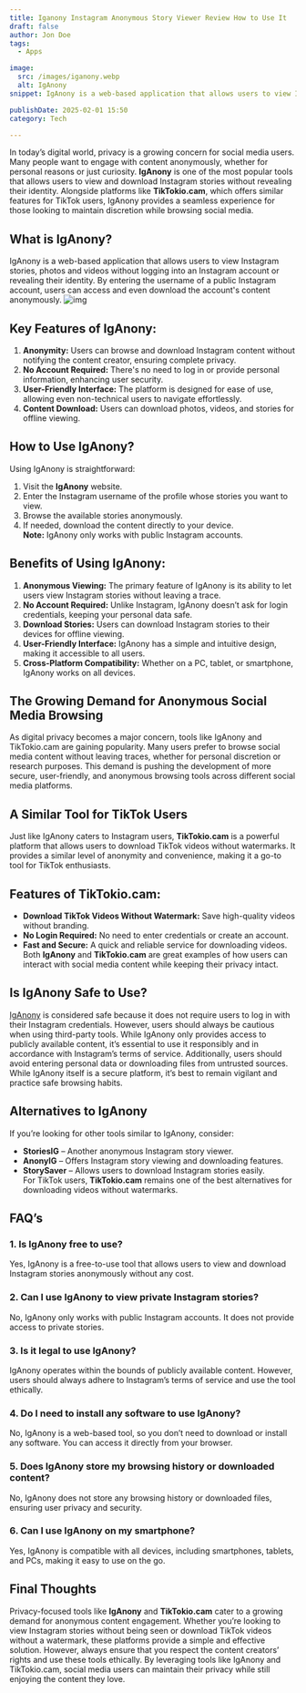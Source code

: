 ```yaml
---
title: Iganony Instagram Anonymous Story Viewer Review How to Use It
draft: false
author: Jon Doe 
tags:
  - Apps

image:
  src: /images/iganony.webp
  alt: IgAnony
snippet: IgAnony is a web-based application that allows users to view Instagram stories, photos and videos without logging into an Instagram account or revealing their identity.

publishDate: 2025-02-01 15:50
category: Tech

---
```


In today’s digital world, privacy is a growing concern for social media users. Many people want to engage with content anonymously, whether for personal reasons or just curiosity. **IgAnony** is one of the most popular tools that allows users to view and download Instagram stories without revealing their identity. Alongside platforms like **TikTokio.cam**, which offers similar features for TikTok users, IgAnony provides a seamless experience for those looking to maintain discretion while browsing social media.
## What is IgAnony? ##
IgAnony is a web-based application that allows users to view Instagram stories, photos and videos without logging into an Instagram account or revealing their identity. By entering the username of a public Instagram account, users can access and even download the account's content anonymously.
![img](/images/iganony.webp)
## Key Features of IgAnony: ##
1. **Anonymity:** Users can browse and download Instagram content without notifying the content creator, ensuring complete privacy.
2. **No Account Required:** There's no need to log in or provide personal information, enhancing user security.
3. **User-Friendly Interface:** The platform is designed for ease of use, allowing even non-technical users to navigate effortlessly.
4. **Content Download:** Users can download photos, videos, and stories for offline viewing.
## How to Use IgAnony? ##
   Using IgAnony is straightforward:  
1. Visit the **IgAnony** website.  
2. Enter the Instagram username of the profile whose stories you want to view.  
3. Browse the available stories anonymously.  
4. If needed, download the content directly to your device.  
**Note:** IgAnony only works with public Instagram accounts.
## Benefits of Using IgAnony: ##
1. **Anonymous Viewing:** The primary feature of IgAnony is its ability to let users view Instagram stories without leaving a trace.  
2. **No Account Required:** Unlike Instagram, IgAnony doesn’t ask for login credentials, keeping your personal data safe.  
3. **Download Stories:** Users can download Instagram stories to their devices for offline viewing.  
4. **User-Friendly Interface:** IgAnony has a simple and intuitive design, making it accessible to all users.  
5. **Cross-Platform Compatibility:** Whether on a PC, tablet, or smartphone, IgAnony works on all devices.
## The Growing Demand for Anonymous Social Media Browsing ##
As digital privacy becomes a major concern, tools like IgAnony and TikTokio.cam are gaining popularity. Many users prefer to browse social media content without leaving traces, whether for personal discretion or research purposes. This demand is pushing the development of more secure, user-friendly, and anonymous browsing tools across different social media platforms.
## A Similar Tool for TikTok Users ##
Just like IgAnony caters to Instagram users, **TikTokio.cam** is a powerful platform that allows users to download TikTok videos without watermarks. It provides a similar level of anonymity and convenience, making it a go-to tool for TikTok enthusiasts.
## Features of TikTokio.cam: ##
* **Download TikTok Videos Without Watermark:** Save high-quality videos without branding.  
* **No Login Required:** No need to enter credentials or create an account.  
* **Fast and Secure:** A quick and reliable service for downloading videos.  
Both **IgAnony** and **TikTokio.cam** are great examples of how users can interact with social media content while keeping their privacy intact.
## Is IgAnony Safe to Use? ##
[IgAnony](http://iiganony.com) is considered safe because it does not require users to log in with their Instagram credentials. However, users should always be cautious when using third-party tools. While IgAnony only provides access to publicly available content, it’s essential to use it responsibly and in accordance with Instagram’s terms of service. Additionally, users should avoid entering personal data or downloading files from untrusted sources. While IgAnony itself is a secure platform, it’s best to remain vigilant and practice safe browsing habits.
## Alternatives to IgAnony ##
If you’re looking for other tools similar to IgAnony, consider:  
* **StoriesIG** – Another anonymous Instagram story viewer.  
* **AnonyIG** – Offers Instagram story viewing and downloading features.  
* **StorySaver** – Allows users to download Instagram stories easily.  
For TikTok users, **TikTokio.cam** remains one of the best alternatives for downloading videos without watermarks.
## FAQ’s ##
### 1. Is IgAnony free to use? ###
Yes, IgAnony is a free-to-use tool that allows users to view and download Instagram stories anonymously without any cost.
### 2. Can I use IgAnony to view private Instagram stories? ###
No, IgAnony only works with public Instagram accounts. It does not provide access to private stories.
### 3. Is it legal to use IgAnony? ###
IgAnony operates within the bounds of publicly available content. However, users should always adhere to Instagram’s terms of service and use the tool ethically.
### 4. Do I need to install any software to use IgAnony? ###
No, IgAnony is a web-based tool, so you don’t need to download or install any software. You can access it directly from your browser.
### 5. Does IgAnony store my browsing history or downloaded content? ###
No, IgAnony does not store any browsing history or downloaded files, ensuring user privacy and security.
### 6. Can I use IgAnony on my smartphone? ###
Yes, IgAnony is compatible with all devices, including smartphones, tablets, and PCs, making it easy to use on the go.

## **Final Thoughts**
Privacy-focused tools like **IgAnony** and **TikTokio.cam** cater to a growing demand for anonymous content engagement. Whether you’re looking to view Instagram stories without being seen or download TikTok videos without a watermark, these platforms provide a simple and effective solution. However, always ensure that you respect the content creators’ rights and use these tools ethically. By leveraging tools like IgAnony and TikTokio.cam, social media users can maintain their privacy while still enjoying the content they love.
